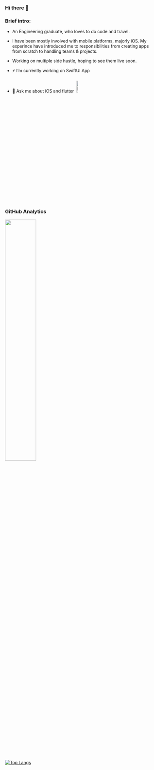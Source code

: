 ### Hi there 👋

### Brief intro:
- An Engineering graduate, who loves to do code and travel. 
- I have been mostly involved with mobile platforms, majorly iOS. My experince have introduced me to responsibilities from creating apps from scratch to handling teams & projects. 
- Working on multiple side hustle, hoping to see them live soon.

- ⚡ I’m currently working on SwiftUI App 
- 💬  Ask me about iOS and flutter
<a href="https://www.linkedin.com/in/deepaksingh4/"><img alt="linkedin" width="10%" style="padding:5px" src="https://img.icons8.com/clouds/100/000000/linkedin.png"/></a>

<!--
**Dexter7677/Dexter7677** is a ✨ _special_ ✨ repository because its `README.md` (this file) appears on your GitHub profile.

Here are some ideas to get you started:

- 🔭 I’m currently working on SwiftUI App
- 🌱 I’m currently learning ...
- 👯 I’m looking to collaborate on ...
- 🤔 I’m looking for help with ...
- 💬 Ask me about ...
- 📫 How to reach me: ...
- 😄 Pronouns: ...
- ⚡ Fun fact: ...
-->

### GitHub Analytics

<p align="left">
<a href="https://github.com/faisalazeez">
  <img width = "45%"src="https://github-readme-stats-eight-theta.vercel.app/api?username=deepaksingh4&show_icons=true&theme=algolia&include_all_commits=true&count_private=true"/>
	<!--
  <img hspace="20" src="https://github-readme-stats-eight-theta.vercel.app/api/top-langs/?username=deepaksingh4&layout=compact&langs_count=8&theme=algolia"/>
	-->
</a>
</p>

[![Top Langs](https://github-readme-stats.vercel.app/api/top-langs/?username=deepaksingh4&layout=compact)](https://github.com/deepaksingh4)
